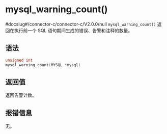 mysql_warning_count() 
==========================================
#docslug#/connector-c/connector-c/V2.0.0/null
`mysql_warning_count()` 返回在执行前一个 SQL 语句期间生成的错误、告警和注释的数量。

语法 
-----------------------

```c
unsigned int
mysql_warning_count(MYSQL *mysql)
```



返回值 
------------------------

返回告警计数。

报错信息 
-------------------------

无。
